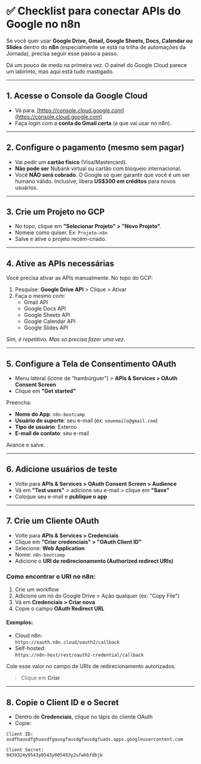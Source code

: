 # ✅ Checklist para conectar APIs do Google no n8n

Se você quer usar **Google Drive, Gmail, Google Sheets, Docs, Calendar ou Slides** dentro do **n8n** (especialmente se está na trilha de automações da Jornada), precisa seguir esse passo a passo.

Dá um pouco de medo na primeira vez. O painel do Google Cloud parece um labirinto, mas aqui está tudo mastigado.

---

## 1. Acesse o Console da Google Cloud
- Vá para: [https://console.cloud.google.com](https://console.cloud.google.com)
- Faça login com a **conta do Gmail certa** (a que vai usar no n8n).

---

## 2. Configure o pagamento (mesmo sem pagar)
- Vai pedir um **cartão físico** (Visa/Mastercard).
- **Não pode ser** Nubank virtual ou cartão com bloqueio internacional.
- Você **NÃO será cobrado**. O Google só quer garantir que você é um ser humano válido. Inclusive, libera **US$300 em créditos** para novos usuários.

---

## 3. Crie um Projeto no GCP
- No topo, clique em **"Selecionar Projeto" > "Novo Projeto"**.
- Nomeie como quiser. Ex: `Projeto-n8n`
- Salve e ative o projeto recém-criado.

---

## 4. Ative as APIs necessárias

Você precisa ativar as APIs manualmente. No topo do GCP:

1. Pesquise: **Google Drive API** > Clique > Ativar  
2. Faça o mesmo com:
   - Gmail API  
   - Google Docs API  
   - Google Sheets API  
   - Google Calendar API  
   - Google Slides API  

*Sim, é repetitivo. Mas só precisa fazer uma vez.*

---

## 5. Configure a Tela de Consentimento OAuth

- Menu lateral (ícone de “hambúrguer”) > **APIs & Services > OAuth Consent Screen**
- Clique em **"Get started"**

Preencha:

- **Nome do App**: `n8n-bootcamp`
- **Usuário de suporte**: seu e-mail (ex: `seuemailo@gmail.com`)
- **Tipo de usuário**: Externo
- **E-mail de contato**: seu e-mail

Avance e salve.

---

## 6. Adicione usuários de teste

- Volte para **APIs & Services > OAuth Consent Screen > Audience**
- Vá em **"Test users"** > adicione seu e-mail > clique em **"Save"**
- Coloque seu e-mail e **publique o app**

---

## 7. Crie um Cliente OAuth

- Volte para **APIs & Services > Credenciais**
- Clique em **"Criar credenciais" > "OAuth Client ID"**
- Selecione: **Web Application**
- Nome: `n8n-bootcamp`
- Adicione o **URI de redirecionamento (Authorized redirect URIs)**

### Como encontrar o URI no n8n:

1. Crie um workflow  
2. Adicione um nó do Google Drive > Ação qualquer (ex: "Copy File")  
3. Vá em **Credenciais > Criar nova**  
4. Copie o campo **OAuth Redirect URL**

#### Exemplos:
- Cloud n8n:  
  `https://oauth.n8n.cloud/oauth2/callback`
- Self-hosted:  
  `https://n8n-host/rest/oauth2-credential/callback`

Cole esse valor no campo de URIs de redirecionamento autorizados.

> Clique em **Criar**

---

## 8. Copie o Client ID e o Secret

- Dentro de **Credenciais**, clique no lápis do cliente OAuth  
- Copie:

```text
Client ID:
asdfhausdfghuasdfgausgfausdgfausdgfuads.apps.googleusercontent.com

Client Secret:
9439324y9543y0543y005493y2ufwhbfdbjk